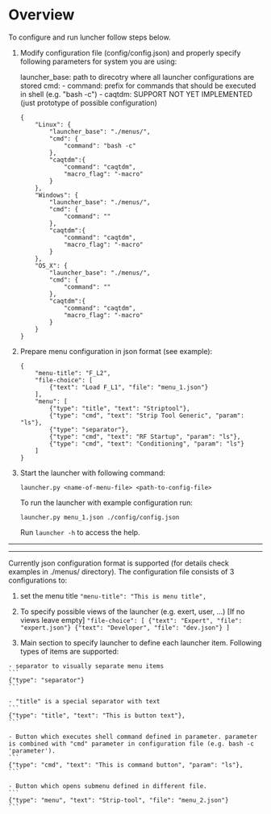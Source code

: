 # Overview

To configure and run luncher follow steps below.

1.  Modify configuration file (config/config.json) and properly specify following parameters for system you are using:

    launcher_base: path to direcotry where all launcher configurations are stored
    cmd:
        - command: prefix for commands that should be executed in shell (e.g. "bash -c")
        - caqtdm: SUPPORT NOT YET IMPLEMENTED (just prototype of possible configuration)

    ```
    {
        "Linux": {
            "launcher_base": "./menus/",
            "cmd": {
                "command": "bash -c"
            },
            "caqtdm":{
                "command": "caqtdm",
                "macro_flag": "-macro"
            }
        },
        "Windows": {
            "launcher_base": "./menus/",
            "cmd": {
                "command": ""
            },
            "caqtdm":{
                "command": "caqtdm",
                "macro_flag": "-macro"
            }
        },
        "OS_X": {
            "launcher_base": "./menus/",
            "cmd": {
                "command": ""
            },
            "caqtdm":{
                "command": "caqtdm",
                "macro_flag": "-macro"
            }
        }
    }
    ```

2.  Prepare menu configuration in json format (see example):
    ```
    {
        "menu-title": "F_L2",
        "file-choice": [
            {"text": "Load F_L1", "file": "menu_1.json"}
        ],
        "menu": [
            {"type": "title", "text": "Striptool"},
            {"type": "cmd", "text": "Strip Tool Generic", "param": "ls"},
            {"type": "separator"},
            {"type": "cmd", "text": "RF Startup", "param": "ls"},
            {"type": "cmd", "text": "Conditioning", "param": "ls"}
        ]
    }
    ```

3.  Start the launcher with following command:

    ```
    launcher.py <name-of-menu-file> <path-to-config-file>
    ```

    To run the launcher with example configuration run:

    ```
    launcher.py menu_1.json ./config/config.json
    ```

    Run `launcher -h` to access the help.

-----------------------------------------------
-----------------------------------------------

Currently json configuration format is supported (for details check examples in ./menus/ directory). The configuration file consists of 3 configurations to:
  1. set the menu title
    ```
    "menu-title": "This is menu title",
    ``` 

  2. To specify possible views of the launcher (e.g. exert, user, ...) [If no views leave empty]
    ```
    "file-choice": [
            {"text": "Expert", "file": "expert.json"}
            {"text": "Developer", "file": "dev.json"}
        ]
    ```
  3. Main section to specify launcher to define each launcher item. Following types of items are supported:

    - separator to visually separate menu items
    ```
    {"type": "separator"}
    ```

    - "title" is a special separator with text
    ```
    {"type": "title", "text": "This is button text"},
    ```

    - Button which executes shell command defined in parameter. parameter is combined with "cmd" parameter in configuration file (e.g. bash -c 'parameter').
    ```
    {"type": "cmd", "text": "This is command button", "param": "ls"},
    ```

    - Button which opens submenu defined in different file.
    ```
    {"type": "menu", "text": "Strip-tool", "file": "menu_2.json"}
    ```
